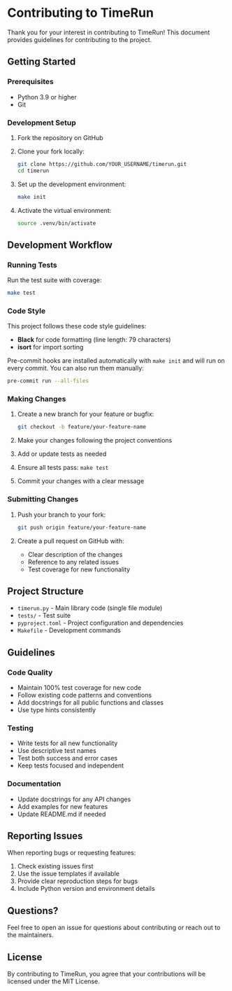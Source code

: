 # Contributing to TimeRun

Thank you for your interest in contributing to TimeRun! This document provides guidelines for contributing to the project.

## Getting Started

### Prerequisites

- Python 3.9 or higher
- Git

### Development Setup

1. Fork the repository on GitHub
2. Clone your fork locally:
   ```bash
   git clone https://github.com/YOUR_USERNAME/timerun.git
   cd timerun
   ```

3. Set up the development environment:
   ```bash
   make init
   ```

4. Activate the virtual environment:
   ```bash
   source .venv/bin/activate
   ```

## Development Workflow

### Running Tests

Run the test suite with coverage:
```bash
make test
```

### Code Style

This project follows these code style guidelines:
- **Black** for code formatting (line length: 79 characters)
- **isort** for import sorting

Pre-commit hooks are installed automatically with `make init` and will run on every commit. You can also run them manually:
```bash
pre-commit run --all-files
```

### Making Changes

1. Create a new branch for your feature or bugfix:
   ```bash
   git checkout -b feature/your-feature-name
   ```

2. Make your changes following the project conventions
3. Add or update tests as needed
4. Ensure all tests pass: `make test`
5. Commit your changes with a clear message

### Submitting Changes

1. Push your branch to your fork:
   ```bash
   git push origin feature/your-feature-name
   ```

2. Create a pull request on GitHub with:
   - Clear description of the changes
   - Reference to any related issues
   - Test coverage for new functionality

## Project Structure

- `timerun.py` - Main library code (single file module)
- `tests/` - Test suite
- `pyproject.toml` - Project configuration and dependencies
- `Makefile` - Development commands

## Guidelines

### Code Quality

- Maintain 100% test coverage for new code
- Follow existing code patterns and conventions
- Add docstrings for all public functions and classes
- Use type hints consistently

### Testing

- Write tests for all new functionality
- Use descriptive test names
- Test both success and error cases
- Keep tests focused and independent

### Documentation

- Update docstrings for any API changes
- Add examples for new features
- Update README.md if needed

## Reporting Issues

When reporting bugs or requesting features:

1. Check existing issues first
2. Use the issue templates if available
3. Provide clear reproduction steps for bugs
4. Include Python version and environment details

## Questions?

Feel free to open an issue for questions about contributing or reach out to the maintainers.

## License

By contributing to TimeRun, you agree that your contributions will be licensed under the MIT License.
